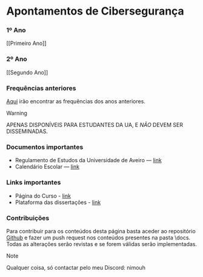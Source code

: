 # Apontamentos de Cibersegurança

### 1º Ano

[[Primeiro Ano]]

### 2º Ano

[[Segundo Ano]]

### Frequências anteriores

[Aqui](https://uapt33090-my.sharepoint.com/:f:/g/personal/simao_andrade_ua_pt/Eg74IhvA7fxKuCulrAjZtqABbu9Qd8NVcF7cwlQ5a5ej0w?e=8YIcFb) irão encontrar as frequências dos anos anteriores.

>[!warning]
>APENAS DISPONÍVEIS PARA ESTUDANTES DA UA, E *NÃO* DEVEM SER DISSEMINADAS.
### Documentos importantes

- Regulamento de Estudos da Universidade de Aveiro — [link](https://www.ua.pt/file/5966)
- Calendário Escolar — [link](https://www.ua.pt/pt/sga/Page/4618)

### Links importantes

- Página do Curso - [link](https://deti-cdn.clients.ua.pt/mcs/#about)
- Plataforma das dissertações - [link](https://dissertacoes.av.it.pt/) 

### Contribuições

Para contribuir para os conteúdos desta página basta aceder ao repositório [Github](https://github.com/NiMouh/mcs-ua) e fazer um push request nos conteúdos presentes na pasta \docs. Todas as alterações serão revistas e se forem válidas serão implementadas.

>[!note]
>Qualquer coisa, só contactar pelo meu Discord:  nimouh